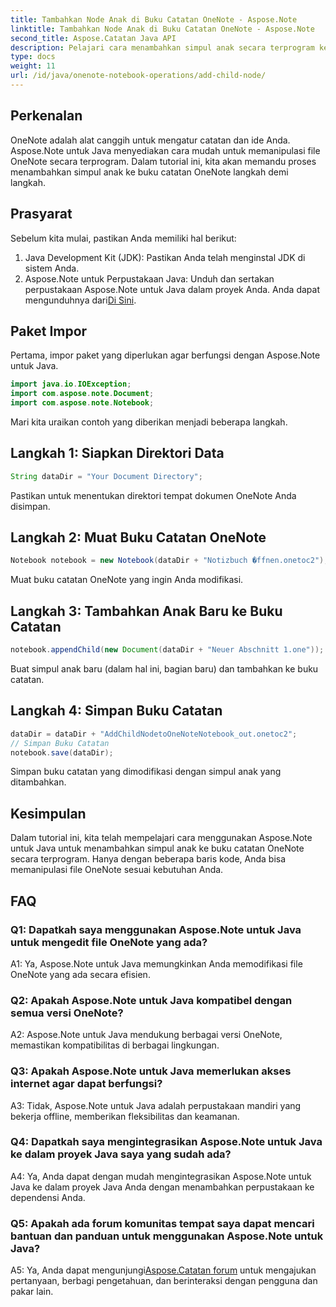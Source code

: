 ```yaml
---
title: Tambahkan Node Anak di Buku Catatan OneNote - Aspose.Note
linktitle: Tambahkan Node Anak di Buku Catatan OneNote - Aspose.Note
second_title: Aspose.Catatan Java API
description: Pelajari cara menambahkan simpul anak secara terprogram ke buku catatan OneNote menggunakan Aspose.Note untuk Java. Tingkatkan organisasi catatan Anda dengan mudah.
type: docs
weight: 11
url: /id/java/onenote-notebook-operations/add-child-node/
---
```

## Perkenalan

OneNote adalah alat canggih untuk mengatur catatan dan ide Anda. Aspose.Note untuk Java menyediakan cara mudah untuk memanipulasi file OneNote secara terprogram. Dalam tutorial ini, kita akan memandu proses menambahkan simpul anak ke buku catatan OneNote langkah demi langkah.

## Prasyarat

Sebelum kita mulai, pastikan Anda memiliki hal berikut:

1. Java Development Kit (JDK): Pastikan Anda telah menginstal JDK di sistem Anda.
2.  Aspose.Note untuk Perpustakaan Java: Unduh dan sertakan perpustakaan Aspose.Note untuk Java dalam proyek Anda. Anda dapat mengunduhnya dari[Di Sini](https://releases.aspose.com/note/java/).

## Paket Impor

Pertama, impor paket yang diperlukan agar berfungsi dengan Aspose.Note untuk Java.

```java
import java.io.IOException;
import com.aspose.note.Document;
import com.aspose.note.Notebook;
```

Mari kita uraikan contoh yang diberikan menjadi beberapa langkah.

## Langkah 1: Siapkan Direktori Data

```java
String dataDir = "Your Document Directory";
```

Pastikan untuk menentukan direktori tempat dokumen OneNote Anda disimpan.

## Langkah 2: Muat Buku Catatan OneNote

```java
Notebook notebook = new Notebook(dataDir + "Notizbuch �ffnen.onetoc2");
```

Muat buku catatan OneNote yang ingin Anda modifikasi.

## Langkah 3: Tambahkan Anak Baru ke Buku Catatan

```java
notebook.appendChild(new Document(dataDir + "Neuer Abschnitt 1.one"));
```

Buat simpul anak baru (dalam hal ini, bagian baru) dan tambahkan ke buku catatan.

## Langkah 4: Simpan Buku Catatan

```java
dataDir = dataDir + "AddChildNodetoOneNoteNotebook_out.onetoc2";
// Simpan Buku Catatan
notebook.save(dataDir);
```

Simpan buku catatan yang dimodifikasi dengan simpul anak yang ditambahkan.

## Kesimpulan

Dalam tutorial ini, kita telah mempelajari cara menggunakan Aspose.Note untuk Java untuk menambahkan simpul anak ke buku catatan OneNote secara terprogram. Hanya dengan beberapa baris kode, Anda bisa memanipulasi file OneNote sesuai kebutuhan Anda.

## FAQ

### Q1: Dapatkah saya menggunakan Aspose.Note untuk Java untuk mengedit file OneNote yang ada?

A1: Ya, Aspose.Note untuk Java memungkinkan Anda memodifikasi file OneNote yang ada secara efisien.

### Q2: Apakah Aspose.Note untuk Java kompatibel dengan semua versi OneNote?

A2: Aspose.Note untuk Java mendukung berbagai versi OneNote, memastikan kompatibilitas di berbagai lingkungan.

### Q3: Apakah Aspose.Note untuk Java memerlukan akses internet agar dapat berfungsi?

A3: Tidak, Aspose.Note untuk Java adalah perpustakaan mandiri yang bekerja offline, memberikan fleksibilitas dan keamanan.

### Q4: Dapatkah saya mengintegrasikan Aspose.Note untuk Java ke dalam proyek Java saya yang sudah ada?

A4: Ya, Anda dapat dengan mudah mengintegrasikan Aspose.Note untuk Java ke dalam proyek Java Anda dengan menambahkan perpustakaan ke dependensi Anda.

### Q5: Apakah ada forum komunitas tempat saya dapat mencari bantuan dan panduan untuk menggunakan Aspose.Note untuk Java?

 A5: Ya, Anda dapat mengunjungi[Aspose.Catatan forum](https://forum.aspose.com/c/note/28) untuk mengajukan pertanyaan, berbagi pengetahuan, dan berinteraksi dengan pengguna dan pakar lain.
